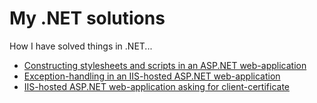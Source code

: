 # My .NET solutions
How I have solved things in .NET...

- [Constructing stylesheets and scripts in an ASP.NET web-application](/Source/Web-Client-Files/)
- [Exception-handling in an IIS-hosted ASP.NET web-application](/Source/Web-Exception-Handling/)
- [IIS-hosted ASP.NET web-application asking for client-certificate](/Source/Web-Client-Certificate/)